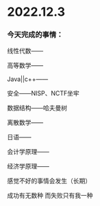 # 2022.12.3

### 今天完成的事情：

线性代数——

高等数学——

Java||c++——

安全——NISP、NCTF坐牢

数据结构——哈夫曼树

离散数学——

日语——

会计学原理——

经济学原理——

感觉不好的事情会发生（长期）

成功有无数种 而失败只有我一种


